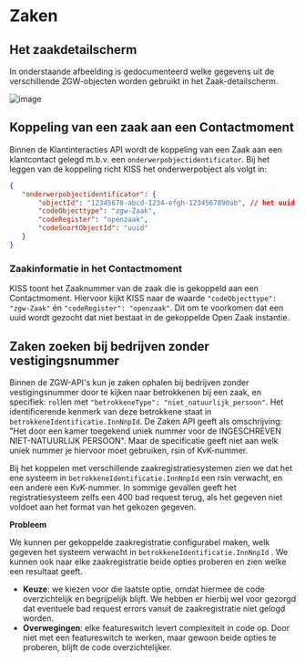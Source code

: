 # Zaken

## Het zaakdetailscherm

In onderstaande afbeelding is gedocumenteerd welke gegevens uit de verschillende ZGW-objecten worden gebruikt in het Zaak-detailscherm. 

![image](https://raw.githubusercontent.com/Klantinteractie-Servicesysteem/.github/refs/heads/main/docs/images/MappingZaakDetail.png)

## Koppeling van een zaak aan een Contactmoment

Binnen de Klantinteracties API wordt de koppeling van een Zaak aan een klantcontact gelegd m.b.v. een `onderwerpobjectidentificator`. Bij het leggen van de koppeling richt KISS het onderwerpobject als volgt in: 

```json
{
   "onderwerpobjectidentificator": {
       "objectId": "12345678-abcd-1234-efgh-1234567890ab", // het uuid van de gekoppelde zaak
       "codeObjecttype": "zgw-Zaak",
       "codeRegister": "openzaak",
       "codeSoortObjectId": "uuid"
   }
}
```

### Zaakinformatie in het Contactmoment

KISS toont het Zaaknummer van de zaak die is gekoppeld aan een Contactmoment. Hiervoor kijkt KISS naar de waarde `"codeObjecttype": "zgw-Zaak"` én `"codeRegister": "openzaak"`. Dit om te voorkomen dat een uuid wordt gezocht dat niet bestaat in de gekoppelde Open Zaak instantie.


## Zaken zoeken bij bedrijven zonder vestigingsnummer
Binnen de ZGW-API's kun je zaken ophalen bij bedrijven zonder vestigingsnummer door te kijken naar betrokkenen bij een zaak, en specifiek: `rol`len met `"betrokkeneType": "niet_natuurlijk_persoon"`. Het identificerende kenmerk van deze betrokkene staat in `betrokkeneIdentificatie.InnNnpId`. De Zaken API geeft als omschrijving: "Het door een kamer toegekend uniek nummer voor de INGESCHREVEN NIET-NATUURLIJK PERSOON". Maar de specificatie geeft niet aan welk uniek nummer je hiervoor moet gebruiken, rsin of KvK-nummer. 

Bij het koppelen met verschillende zaakregistratiesystemen zien we dat het ene systeem in `betrokkeneIdentificatie.InnNnpId` een rsin verwacht, en een andere een KvK-nummer. In sommige gevallen geeft het registratiesysteem zelfs een 400 bad request terug, als het gegeven niet voldoet aan het format van het gekozen gegeven. 

**Probleem**

We kunnen per gekoppelde zaakregistratie configurabel maken, welk gegeven het systeem verwacht in `betrokkeneIdentificatie.InnNnpId` . We kunnen ook naar elke zaakregistratie beide opties proberen en zien welke een resultaat geeft. 

- **Keuze**: we kiezen voor die laatste optie, omdat hiermee de code overzichtelijk en begrijpelijk blijft. We hebben er hierbij wel voor gezorgd dat eventuele bad request errors vanuit de zaakregistratie niet gelogd worden. 
- **Overwegingen**: elke featureswitch levert complexiteit in code op. Door niet met een featureswitch te werken, maar gewoon beide opties te proberen, blijft de code overzichtelijker.